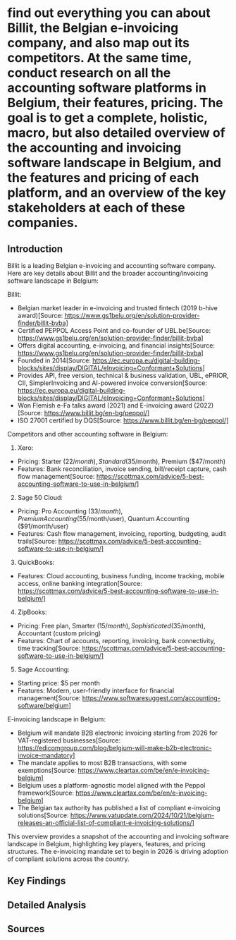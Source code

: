 # find out everything you can about Billit, the Belgian e-invoicing company, and also map out its competitors. At the same time, conduct research on all the accounting software platforms in Belgium, their features, pricing. The goal is to get a complete, holistic, macro, but also detailed overview of the accounting and invoicing software landscape in Belgium, and the features and pricing of each platform, and an overview of the key stakeholders at each of these companies.

## Introduction

Billit is a leading Belgian e-invoicing and accounting software company. Here are key details about Billit and the broader accounting/invoicing software landscape in Belgium:

Billit:
- Belgian market leader in e-invoicing and trusted fintech (2019 b-hive award)[Source: https://www.gs1belu.org/en/solution-provider-finder/billit-bvba]
- Certified PEPPOL Access Point and co-founder of UBL.be[Source: https://www.gs1belu.org/en/solution-provider-finder/billit-bvba]
- Offers digital accounting, e-invoicing, and financial insights[Source: https://www.gs1belu.org/en/solution-provider-finder/billit-bvba]
- Founded in 2014[Source: https://ec.europa.eu/digital-building-blocks/sites/display/DIGITAL/eInvoicing+Conformant+Solutions]
- Provides API, free version, technical & business validation, UBL, ePRIOR, CII, SimplerInvoicing and AI-powered invoice conversion[Source: https://ec.europa.eu/digital-building-blocks/sites/display/DIGITAL/eInvoicing+Conformant+Solutions]
- Won Flemish e-Fa talks award (2021) and E-invoicing award (2022)[Source: https://www.billit.bg/en-bg/peppol/]
- ISO 27001 certified by DQS[Source: https://www.billit.bg/en-bg/peppol/]

Competitors and other accounting software in Belgium:

1. Xero:
- Pricing: Starter ($22/month), Standard ($35/month), Premium ($47/month)
- Features: Bank reconciliation, invoice sending, bill/receipt capture, cash flow management[Source: https://scottmax.com/advice/5-best-accounting-software-to-use-in-belgium/]

2. Sage 50 Cloud:
- Pricing: Pro Accounting ($33/month), Premium Accounting ($55/month/user), Quantum Accounting ($91/month/user)
- Features: Cash flow management, invoicing, reporting, budgeting, audit trails[Source: https://scottmax.com/advice/5-best-accounting-software-to-use-in-belgium/]

3. QuickBooks:
- Features: Cloud accounting, business funding, income tracking, mobile access, online banking integration[Source: https://scottmax.com/advice/5-best-accounting-software-to-use-in-belgium/]

4. ZipBooks:
- Pricing: Free plan, Smarter ($15/month), Sophisticated ($35/month), Accountant (custom pricing)
- Features: Chart of accounts, reporting, invoicing, bank connectivity, time tracking[Source: https://scottmax.com/advice/5-best-accounting-software-to-use-in-belgium/]

5. Sage Accounting:
- Starting price: $5 per month
- Features: Modern, user-friendly interface for financial management[Source: https://www.softwaresuggest.com/accounting-software/belgium]

E-invoicing landscape in Belgium:

- Belgium will mandate B2B electronic invoicing starting from 2026 for VAT-registered businesses[Source: https://edicomgroup.com/blog/belgium-will-make-b2b-electronic-invoice-mandatory]
- The mandate applies to most B2B transactions, with some exemptions[Source: https://www.cleartax.com/be/en/e-invoicing-belgium]
- Belgium uses a platform-agnostic model aligned with the Peppol framework[Source: https://www.cleartax.com/be/en/e-invoicing-belgium]
- The Belgian tax authority has published a list of compliant e-invoicing solutions[Source: https://www.vatupdate.com/2024/10/21/belgium-releases-an-official-list-of-compliant-e-invoicing-solutions/]

This overview provides a snapshot of the accounting and invoicing software landscape in Belgium, highlighting key players, features, and pricing structures. The e-invoicing mandate set to begin in 2026 is driving adoption of compliant solutions across the country.

## Key Findings


## Detailed Analysis


## Sources
